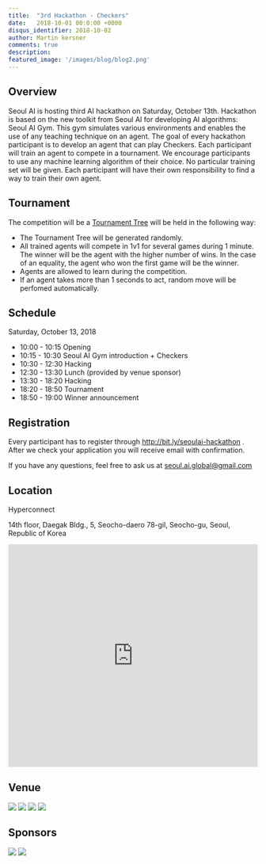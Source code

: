 ```yaml
---
title:  "3rd Hackathon - Checkers"
date:   2018-10-01 00:0:00 +0000
disqus_identifier: 2018-10-02
author: Martin kersner
comments: true
description: 
featured_image: '/images/blog/blog2.png'
---
```



## Overview

Seoul AI is hosting third AI hackathon on Saturday, October 13th. Hackathon is based on the new toolkit from Seoul AI for developing AI algorithms: Seoul AI Gym. This gym simulates various environments and enables the use of any teaching technique on an agent. The goal of every hackathon participant is to develop an agent that can play Checkers. Each participant will train an agent to compete in a tournament. We encourage participants to use any machine learning algorithm of their choice. No particular training set will be given. Each participant will have their own responsibility to find a way to train their own agent.


## Tournament

The competition will be a <a href="https://en.wikipedia.org/wiki/Bracket_(tournament)">Tournament Tree</a> will be held in the following way:

- The Tournament Tree will be generated randomly.
- All trained agents will compete in 1v1 for several games during 1 minute. The winner will be the agent with the higher number of wins. In the case of an equality, the agent who won the first game will be the winner.
- Agents are allowed to learn during the competition.
- If an agent takes more than 1 seconds to act, random move will be perfomed automatically.


## Schedule

Saturday, October 13, 2018

- 10:00 - 10:15 Opening
- 10:15 - 10:30 Seoul AI Gym introduction + Checkers
- 10:30 - 12:30 Hacking
- 12:30 - 13:30 Lunch (provided by venue sponsor)
- 13:30 - 18:20 Hacking
- 18:20 - 18:50 Tournament
- 18:50 - 19:00 Winner announcement


## Registration

Every participant has to register through http://bit.ly/seoulai-hackathon . After we check your application you will receive email with confirmation.

If you have any questions, feel free to ask us at seoul.ai.global@gmail.com


## Location

Hyperconnect

14th floor, Daegak Bldg., 5, Seocho-daero 78-gil, Seocho-gu, Seoul, Republic of Korea


<iframe src="https://www.google.com/maps/embed?pb=!1m18!1m12!1m3!1d3165.4515690893822!2d127.02735559999999!3d37.4972664!2m3!1f0!2f0!3f0!3m2!1i1024!2i768!4f13.1!3m3!1m2!1s0x357ca15a2f9719ab%3A0x20210a76b2b256f7!2z64yA6rCB67mM65Sp!5e0!3m2!1sen!2s!4v1508801167955" width="100%" height="450" frameborder="0" style="border:0" allowfullscreen=""></iframe>

## Venue

<div class="gallery" data-columns="2">
    <img src="{{ "/images/hackathon/venue1.jpg" | prepend: site.baseurl }}" />
    <img src="{{ "/images/hackathon/venue2.jpg" | prepend: site.baseurl }}" />
    <img src="{{ "/images/hackathon/venue3.jpg" | prepend: site.baseurl }}" />
    <img src="{{ "/images/hackathon/venue4.jpg" | prepend: site.baseurl }}" />
</div>


## Sponsors

<div class="gallery" data-columns="3">
    <img src="{{ "/images/hackathon/hpcnt.png" | prepend: site.baseurl }}" />
    <img src="{{ "/images/hackathon/aws.png" | prepend: site.baseurl }}" />
</div>

